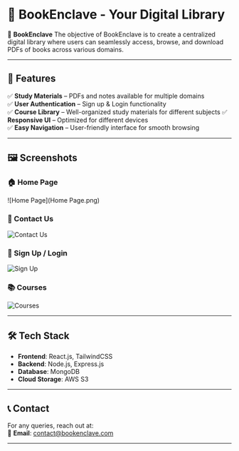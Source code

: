 # 📖 BookEnclave - Your Digital Library

🚀 **BookEnclave** The objective of BookEnclave is to create a centralized digital library where users can seamlessly access, browse, and download PDFs of books across various domains.

---

## 🌟 Features

✅ **Study Materials** – PDFs and notes available for multiple domains  
✅ **User Authentication** – Sign up & Login functionality  
✅ **Course Library** – Well-organized study materials for different subjects
✅ **Responsive UI** – Optimized for different devices  
✅ **Easy Navigation** – User-friendly interface for smooth browsing  

---

## 🖼️ Screenshots

### **🏠 Home Page**
![Home Page](Home Page.png)

### **📩 Contact Us**
![Contact Us](screenshots/.png)

### **🔐 Sign Up / Login**
![Sign Up](screenshots/signup.png)

### **📚 Courses**
![Courses](screenshots/courses.png)

---

## 🛠️ Tech Stack

- **Frontend**: React.js, TailwindCSS  
- **Backend**: Node.js, Express.js  
- **Database**: MongoDB  
- **Cloud Storage**: AWS S3  

---

## 📞 Contact

For any queries, reach out at:  
📧 **Email**: [contact@bookenclave.com](mailto:contact@bookenclave.com)  

---
